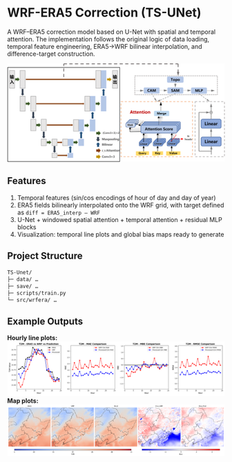 # WRF-ERA5 Correction (TS-UNet)
A WRF–ERA5 correction model based on U-Net with spatial and temporal attention.
The implementation follows the  original logic of data loading, temporal feature engineering, ERA5→WRF bilinear interpolation, and difference-target construction.

![TS-UNet Architecture](./save/model.png)
## Features
1. Temporal features (sin/cos encodings of hour of day and day of year)
2. ERA5 fields bilinearly interpolated onto the WRF grid, with target defined as `diff = ERA5_interp – WRF`
3. U-Net + windowed spatial attention + temporal attention + residual MLP blocks
4. Visualization: temporal line plots and global bias maps ready to generate
## Project Structure
```text
TS-Unet/
├─ data/ …
├─ save/ …
├─ scripts/train.py
└─ src/wrfera/ …
```

## Example Outputs
**Hourly line plots:** 
![Hourly comparison](./save/wrf_July/fig/t2m_comparison_hour.png)
**Map plots:** 
![Map](./save/wrf_July/fig/T2M_comparison.png)


